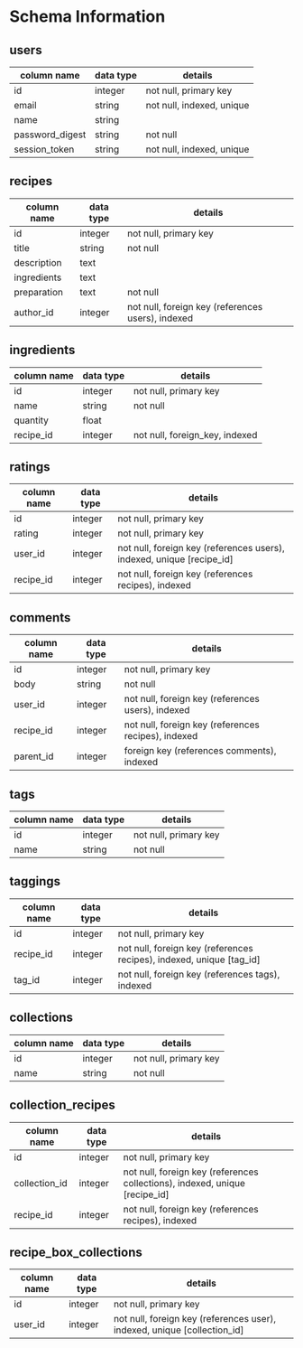 # Schema Information

## users
column name     | data type | details
----------------|-----------|-----------------------
id              | integer   | not null, primary key
email           | string    | not null, indexed, unique
name            | string    |
password_digest | string    | not null
session_token   | string    | not null, indexed, unique


## recipes
column name | data type | details
------------|-----------|-----------------------
id          | integer   | not null, primary key
title       | string    | not null
description | text      |
ingredients | text      |
preparation | text      | not null
author_id   | integer   | not null, foreign key (references users), indexed

## ingredients
column name | data type | details
------------|-----------|-----------------------
id          | integer   | not null, primary key
name        | string    | not null
quantity    | float     |
recipe_id   | integer   | not null, foreign_key, indexed

## ratings
column name | data type | details
------------|-----------|-----------------------
id          | integer   | not null, primary key
rating      | integer   | not null, primary key
user_id     | integer   | not null, foreign key (references users), indexed, unique [recipe_id]
recipe_id   | integer   | not null, foreign key (references recipes), indexed

## comments
column name | data type | details
------------|-----------|-----------------------
id          | integer   | not null, primary key
body        | string    | not null
user_id     | integer   | not null, foreign key (references users), indexed
recipe_id   | integer   | not null, foreign key (references recipes), indexed
parent_id   | integer   | foreign key (references comments), indexed

## tags
column name | data type | details
------------|-----------|-----------------------
id          | integer   | not null, primary key
name        | string    | not null

## taggings
column name | data type | details
------------|-----------|-----------------------
id          | integer   | not null, primary key
recipe_id   | integer   | not null, foreign key (references recipes), indexed, unique [tag_id]
tag_id      | integer   | not null, foreign key (references tags), indexed

## collections
column name | data type | details
------------|-----------|-----------------------
id          | integer   | not null, primary key
name        | string    | not null

## collection_recipes
column name   | data type | details
--------------|-----------|-----------------------
id            | integer   | not null, primary key
collection_id | integer   | not null, foreign key (references collections), indexed, unique [recipe_id]
recipe_id     | integer   | not null, foreign key (references recipes), indexed

## recipe_box_collections
column name   | data type | details
--------------|-----------|-----------------------
id            | integer   | not null, primary key
user_id       | integer   | not null, foreign key (references user), indexed, unique [collection_id]
